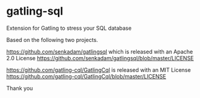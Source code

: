 # gatling-sql

Extension for Gatling to stress your SQL database

Based on the following two projects.

https://github.com/senkadam/gatlingsql which is released with an Apache 2.0 License
https://github.com/senkadam/gatlingsql/blob/master/LICENSE

https://github.com/gatling-cql/GatlingCql is released with an MIT License
https://github.com/gatling-cql/GatlingCql/blob/master/LICENSE

Thank you